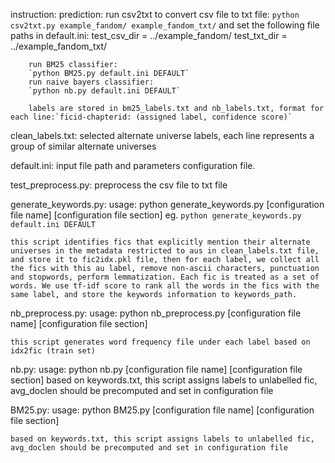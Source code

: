 instruction:
	prediction:
		run csv2txt to convert csv file to txt file:
		`python csv2txt.py example_fandom/ example_fandom_txt/`
		and set the following file paths in default.ini:
		test_csv_dir = ../example_fandom/
		test_txt_dir = ../example_fandom_txt/

		run BM25 classifier:
		`python BM25.py default.ini DEFAULT`
		run naive bayers classifier:
		`python nb.py default.ini DEFAULT`

		labels are stored in bm25_labels.txt and nb_labels.txt, format for each line:`ficid-chapterid: (assigned label, confidence score)`

clean_labels.txt:
	selected alternate universe labels, each line represents a group of similar alternate universes

default.ini:
	input file path and parameters configuration file.

test_preprocess.py:
	preprocess the csv file to txt file

generate_keywords.py:
	usage: python generate_keywords.py [configuration file name] [configuration file section]
	eg. `python generate_keywords.py default.ini DEFAULT`

	this script identifies fics that explicitly mention their alternate universes in the metadata restricted to aus in clean_labels.txt file, and store it to fic2idx.pkl file, then for each label, we collect all the fics with this au label, remove non-ascii characters, punctuation and stopwords, perform lemmatization. Each fic is treated as a set of words. We use tf-idf score to rank all the words in the fics with the same label, and store the keywords information to keywords_path.

nb_preprocess.py:
	usage: python nb_preprocess.py [configuration file name] [configuration file section]

	this script generates word frequency file under each label based on idx2fic (train set)

nb.py:
	usage: python nb.py [configuration file name] [configuration file section]
	based on keywords.txt, this script assigns labels to unlabelled fic, avg_doclen should be precomputed and set in configuration file



BM25.py:
	usage: python BM25.py [configuration file name] [configuration file section]

	based on keywords.txt, this script assigns labels to unlabelled fic, avg_doclen should be precomputed and set in configuration file

